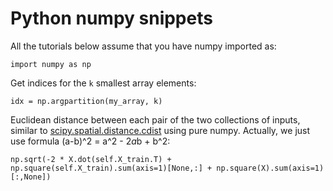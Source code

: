# Python numpy snippets
All the tutorials below assume that you have numpy imported as:
```
import numpy as np
```
Get indices for the `k` smallest array elements:
```
idx = np.argpartition(my_array, k)
```
Euclidean distance between each pair of the two collections of inputs, similar to [scipy.spatial.distance.cdist](https://docs.scipy.org/doc/scipy/reference/generated/scipy.spatial.distance.cdist.html#scipy.spatial.distance.cdist) using pure numpy. Actually, we just use formula (a-b)^2 = a^2 - 2*a*b + b^2:
```
np.sqrt(-2 * X.dot(self.X_train.T) + np.square(self.X_train).sum(axis=1)[None,:] + np.square(X).sum(axis=1)[:,None])
```
